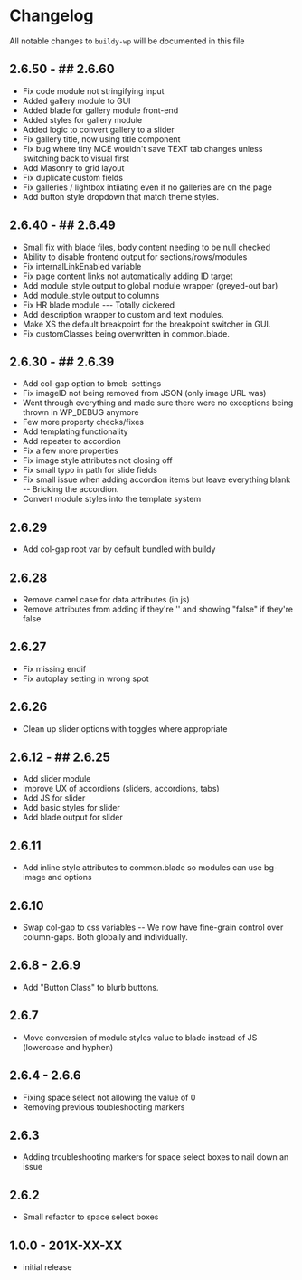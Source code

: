 # Changelog

All notable changes to `buildy-wp` will be documented in this file

## 2.6.50 - ## 2.6.60

- Fix code module not stringifying input
- Added gallery module to GUI
- Added blade for gallery module front-end
- Added styles for gallery module
- Added logic to convert gallery to a slider
- Fix gallery title, now using title component
- Fix bug where tiny MCE wouldn't save TEXT tab changes unless switching back to visual first
- Add Masonry to grid layout
- Fix duplicate custom fields
- Fix galleries / lightbox intiiating even if no galleries are on the page
- Add button style dropdown that match theme styles.

## 2.6.40 - ## 2.6.49

- Small fix with blade files, body content needing to be null checked
- Ability to disable frontend output for sections/rows/modules
- Fix internalLinkEnabled variable
- Fix page content links not automatically adding ID target
- Add module_style output to global module wrapper (greyed-out bar)
- Add module_style output to columns
- Fix HR blade module --- Totally dickered
- Add description wrapper to custom and text modules.
- Make XS the default breakpoint for the breakpoint switcher in GUI.
- Fix customClasses being overwritten in common.blade.

## 2.6.30 - ## 2.6.39

- Add col-gap option to bmcb-settings
- Fix imageID not being removed from JSON (only image URL was)
- Went through everything and made sure there were no exceptions being thrown in WP_DEBUG anymore
- Few more property checks/fixes
- Add templating functionality
- Add repeater to accordion
- Fix a few more properties
- Fix image style attributes not closing off
- Fix small typo in path for slide fields
- Fix small issue when adding accordion items but leave everything blank -- Bricking the accordion.
- Convert module styles into the template system

## 2.6.29

- Add col-gap root var by default bundled with buildy

## 2.6.28

- Remove camel case for data attributes (in js)
- Remove attributes from adding if they're '' and showing "false" if they're false

## 2.6.27

- Fix missing endif
- Fix autoplay setting in wrong spot

## 2.6.26

- Clean up slider options with toggles where appropriate

## 2.6.12 - ## 2.6.25

- Add slider module
- Improve UX of accordions (sliders, accordions, tabs)
- Add JS for slider
- Add basic styles for slider
- Add blade output for slider

## 2.6.11

- Add inline style attributes to common.blade so modules can use bg-image and options

## 2.6.10

- Swap col-gap to css variables -- We now have fine-grain control over column-gaps. Both globally and individually.

## 2.6.8 - 2.6.9

- Add "Button Class" to blurb buttons.

## 2.6.7

- Move conversion of module styles value to blade instead of JS (lowercase and hyphen)

## 2.6.4 - 2.6.6

- Fixing space select not allowing the value of 0
- Removing previous toubleshooting markers

## 2.6.3

- Adding troubleshooting markers for space select boxes to nail down an issue

## 2.6.2

- Small refactor to space select boxes

## 1.0.0 - 201X-XX-XX

- initial release
